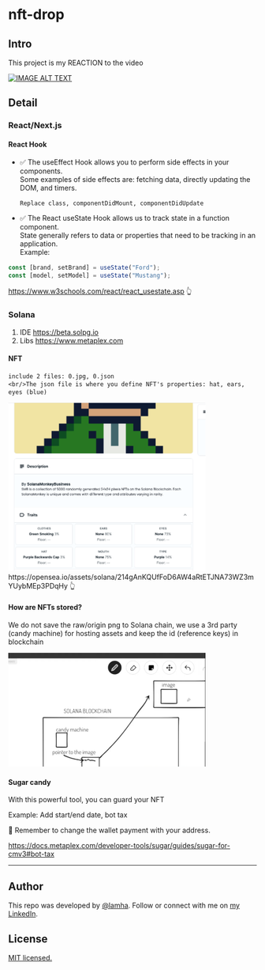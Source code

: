 # nft-drop
## Intro 
This project is my REACTION to the video 
<div>
  <a href="https://www.youtube.com/watch?v=wtjHSOhi4LA"><img src="https://img.youtube.com/vi/wtjHSOhi4LA/0.jpg" alt="IMAGE ALT TEXT"></a>
</div>

## Detail 
### React/Next.js 
#### React Hook
  - ✅ The useEffect Hook allows you to perform side effects in your components.
        </br>Some examples of side effects are: fetching data, directly updating the DOM, and timers.
    
        Replace class, componentDidMount, componentDidUpdate
  - ✅ The React useState Hook allows us to track state in a function component.
      </br>State generally refers to data or properties that need to be tracking in an application.
<br/> Example:        
```js
const [brand, setBrand] = useState("Ford");
const [model, setModel] = useState("Mustang");
```

https://www.w3schools.com/react/react_usestate.asp 👆

 ### Solana
 1. IDE
    https://beta.solpg.io
2. Libs
    https://www.metaplex.com
#### NFT
    include 2 files: 0.jpg, 0.json
    <br/>The json file is where you define NFT's properties: hat, ears, eyes (blue)
    
    
<img src="https://github.com/HaLamUs/nft-drop/blob/main/assets/monkey.png" width="400">
  https://opensea.io/assets/solana/214gAnKQUfFoD6AW4aRtETJNA73WZ3mYUybMEp3PDqHy 👆

#### How are NFTs stored?
We do not save the raw/origin png to Solana chain, we use a 3rd party (candy machine) for hosting assets and keep the id (reference keys) in blockchain

<img src="https://github.com/HaLamUs/nft-drop/blob/main/assets/blockchain.png" width="400">

#### Sugar candy 
  With this powerful tool, you can guard your NFT 

  Example: Add start/end date, bot tax

  📌 Remember to change the wallet payment with your address.

  https://docs.metaplex.com/developer-tools/sugar/guides/sugar-for-cmv3#bot-tax
  
---
## Author

This repo was developed by [@lamha](https://github.com/HaLamUs). 
Follow or connect with me on [my LinkedIn](https://www.linkedin.com/in/lamhacs). 

## License
[MIT licensed.](LICENSE)
